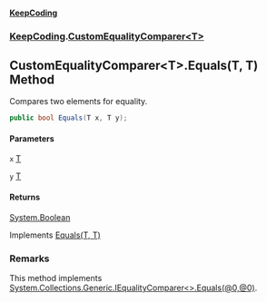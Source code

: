 #### [KeepCoding](index.md 'index')
### [KeepCoding](KeepCoding.md 'KeepCoding').[CustomEqualityComparer&lt;T&gt;](CustomEqualityComparer.T..md 'KeepCoding.CustomEqualityComparer&lt;T&gt;')
## CustomEqualityComparer&lt;T&gt;.Equals(T, T) Method
Compares two elements for equality.  
```csharp
public bool Equals(T x, T y);
```
#### Parameters
<a name='KeepCoding.CustomEqualityComparer.T..Equals(T.T).x'></a>
`x` [T](CustomEqualityComparer.T..md#KeepCoding.CustomEqualityComparer.T..T 'KeepCoding.CustomEqualityComparer&lt;T&gt;.T')  
  
<a name='KeepCoding.CustomEqualityComparer.T..Equals(T.T).y'></a>
`y` [T](CustomEqualityComparer.T..md#KeepCoding.CustomEqualityComparer.T..T 'KeepCoding.CustomEqualityComparer&lt;T&gt;.T')  
  
#### Returns
[System.Boolean](https://docs.microsoft.com/en-us/dotnet/api/System.Boolean 'System.Boolean')  

Implements [Equals(T, T)](https://docs.microsoft.com/en-us/dotnet/api/System.Collections.Generic.IEqualityComparer-1.Equals#System_Collections_Generic_IEqualityComparer_1_Equals__0,_0_ 'System.Collections.Generic.IEqualityComparer`1.Equals(`0,`0)')  
### Remarks
This method implements [System.Collections.Generic.IEqualityComparer&lt;&gt;.Equals(@0,@0)](https://docs.microsoft.com/en-us/dotnet/api/System.Collections.Generic.IEqualityComparer-1.Equals#System_Collections_Generic_IEqualityComparer_1_Equals__0,_0_ 'System.Collections.Generic.IEqualityComparer`1.Equals(`0,`0)').  
